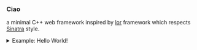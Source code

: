 ### Ciao

a minimal C++ web framework inspired by [lor](https://github.com/sumory/lor) framework which respects [Sinatra](https://github.com/sinatra/sinatra) style.


<details><summary>Example: Hello World!</summary><br>


```c++
#include <ciao/app.h>

int main(int argc, char* argv[]) {
    ciao::App app;
    app.get("/", [](ciao::Request& req, ciao::Response& res, ciao::Next& next){
        res.send("hello world!");
    });
    return 0;
}
```

</details>